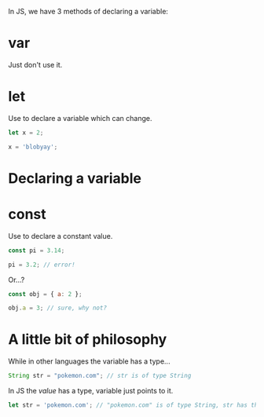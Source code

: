 In JS, we have 3 methods of declaring a variable:

# var

Just don't use it.

# let

Use to declare a variable which can change.

```javascript
let x = 2;

x = 'blobyay';
```

# Declaring a variable

# const

Use to declare a constant value.

```javascript
const pi = 3.14;

pi = 3.2; // error!
```

Or...?

```javascript
const obj = { a: 2 };

obj.a = 3; // sure, why not?
```

# A little bit of philosophy

While in other languages the variable has a type...

```java
String str = "pokemon.com"; // str is of type String
```

In JS the _value_ has a type, variable just points to it.

```javascript
let str = 'pokemon.com'; // "pokemon.com" is of type String, str has the same type as it's value
```
